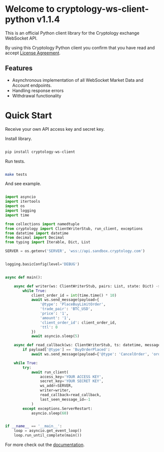 # Welcome to cryptology-ws-client-python v1.1.4

This is an official Python client library for the Cryptology exchange WebSocket API.

By using this Cryptology Python client you confirm that you have read and accept [License Agreement](https://github.com/CryptologyExchange/cryptology-ws-client-python/blob/master/LICENSE).

## Features

- Asynchronous implementation of all WebSocket Market Data and Account endpoints.
- Handling response errors
- Withdrawal functionality

# Quick Start

Receive your own API access key and secret key.

Install library.

```bash

pip install cryptology-ws-client

```

Run tests.

```bash

make tests

```

And see example.

```python

import asyncio
import itertools
import os
import logging
import time

from collections import namedtuple
from cryptology import ClientWriterStub, run_client, exceptions
from datetime import datetime
from decimal import Decimal
from typing import Iterable, Dict, List

SERVER = os.getenv('SERVER', 'wss://api.sandbox.cryptology.com')


logging.basicConfig(level='DEBUG')


async def main():

    async def writer(ws: ClientWriterStub, pairs: List, state: Dict) -> None:
        while True:
            client_order_id = int(time.time() * 10)
            await ws.send_message(payload={
                '@type': 'PlaceBuyLimitOrder',
                'trade_pair': 'BTC_USD',
                'price': '1',
                'amount': '1',
                'client_order_id': client_order_id,
                'ttl': 0
            })
            await asyncio.sleep(5)

    async def read_callback(ws: ClientWriterStub, ts: datetime, message_id: int, payload: dict) -> None:
        if payload['@type'] == 'BuyOrderPlaced':
            await ws.send_message(payload={'@type': 'CancelOrder', 'order_id': payload['order_id']})

    while True:
        try:
            await run_client(
                access_key='YOUR ACCESS KEY',
                secret_key='YOUR SECRET KEY',
                ws_addr=SERVER,
                writer=writer,
                read_callback=read_callback,
                last_seen_message_id=-1
            )
        except exceptions.ServerRestart:
            asyncio.sleep(60)


if __name__ == '__main__':
    loop = asyncio.get_event_loop()
    loop.run_until_complete(main())

```


For more check out the [documentation](https://github.com/CryptologyExchange/api).
